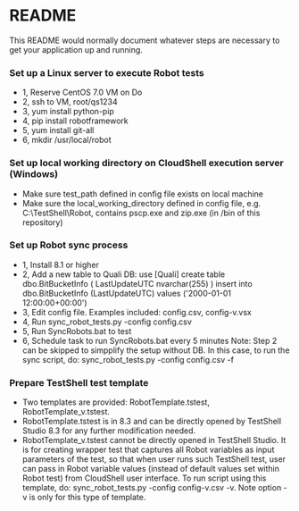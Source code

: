 # README #

This README would normally document whatever steps are necessary to get your application up and running.

### Set up a Linux server to execute Robot tests ###

* 1, Reserve CentOS 7.0 VM on Do
* 2, ssh to VM, root/qs1234
* 3, yum install python-pip
* 4, pip install robotframework
* 5, yum install git-all
* 6, mkdir /usr/local/robot


### Set up local working directory on CloudShell execution server (Windows) ###

* Make sure test_path defined in config file exists on local machine
* Make sure the local_working_directory defined in config file, e.g. C:\TestShell\Robot, contains pscp.exe and zip.exe (in /bin of this repository)



### Set up Robot sync process ###

* 1, Install 8.1 or higher
* 2, Add a new table to Quali DB:
	use [Quali]
	create table dbo.BitBucketInfo 
	( LastUpdateUTC nvarchar(255)
	)
	insert into dbo.BitBucketInfo (LastUpdateUTC)
	values ('2000-01-01 12:00:00+00:00')
* 3, Edit config file. Examples included: config.csv, config-v.vsx
* 4, Run sync_robot_tests.py -config config.csv
* 5, Run SyncRobots.bat to test
* 6, Schedule task to run SyncRobots.bat every 5 minutes
Note: Step 2 can be skipped to simpplify the setup without DB. In this case, to run the sync script, do: sync_robot_tests.py -config config.csv -f


### Prepare TestShell test template ###

* Two templates are provided: RobotTemplate.tstest, RobotTemplate_v.tstest. 
* RobotTemplate.tstest is in 8.3 and can be directly opened by TestShell Studio 8.3 for any further modification needed.
* RobotTemplate_v.tstest cannot be directly opened in TestShell Studio. It is for creating wrapper test that captures all Robot variables
as input parameters of the test, so that when user runs such TestShell test, user can pass in Robot variable values (instead of default values
set within Robot test) from CloudShell user interface. To run script using this template, do: sync_robot_tests.py -config config-v.csv -v.
Note option -v is only for this type of template.
